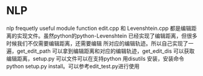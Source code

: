 # NLP
nlp frequetly useful module function
edit.cpp 和  Levenshtein.cpp 都是编辑距离的实现文件。虽然python的python-Levenshtein 已经实现了编辑距离，但很多时候我们不仅需要编辑距离，还需要编辑
所对应的编辑轨迹。所以自己实现了一遍，get_edit_path 可以拿到编辑距离和对应的编辑轨迹，get_edit_dis 可以获取编辑距离，setup.py 可以文件可以在支持python
用disutils 安装，安装命令 python setup.py install。可以参考edit_test.py进行使用

